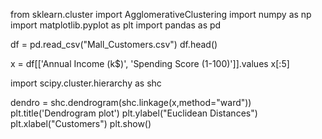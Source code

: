 from sklearn.cluster import AgglomerativeClustering
import numpy as np
import matplotlib.pyplot as plt
import pandas as pd

df = pd.read_csv("Mall_Customers.csv")
df.head()

x = df[['Annual Income (k$)', 'Spending Score (1-100)']].values
x[:5]


import scipy.cluster.hierarchy as shc

dendro = shc.dendrogram(shc.linkage(x,method="ward"))
plt.title('Dendrogram plot')
plt.ylabel("Euclidean Distances")
plt.xlabel("Customers")
plt.show()
